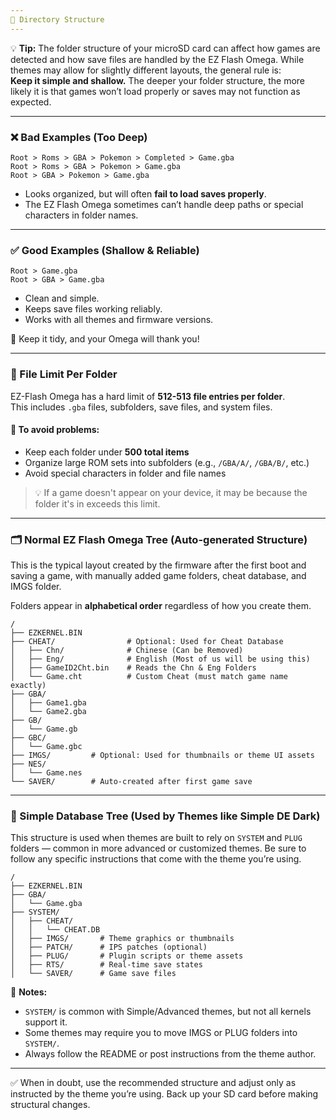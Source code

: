 ```yaml
---
📂 Directory Structure
---
```


💡 **Tip:** The folder structure of your microSD card can affect how games are detected and how save files are handled by the EZ Flash Omega. While themes may allow for slightly different layouts, the general rule is:  
**Keep it simple and shallow.** The deeper your folder structure, the more likely it is that games won’t load properly or saves may not function as expected.

---

### ❌ Bad Examples (Too Deep)

```
Root > Roms > GBA > Pokemon > Completed > Game.gba  
Root > Roms > GBA > Pokemon > Game.gba  
Root > GBA > Pokemon > Game.gba  
```

- Looks organized, but will often **fail to load saves properly**.  
- The EZ Flash Omega sometimes can’t handle deep paths or special characters in folder names.

---

### ✅ Good Examples (Shallow & Reliable)

```
Root > Game.gba  
Root > GBA > Game.gba  
```

- Clean and simple.  
- Keeps save files working reliably.  
- Works with all themes and firmware versions.

🧠 Keep it tidy, and your Omega will thank you!

---

### 📁 File Limit Per Folder

EZ-Flash Omega has a hard limit of **512-513 file entries per folder**.  
This includes `.gba` files, subfolders, save files, and system files.

#### 🔧 To avoid problems:
- Keep each folder under **500 total items**  
- Organize large ROM sets into subfolders (e.g., `/GBA/A/`, `/GBA/B/`, etc.)  
- Avoid special characters in folder and file names  

> 💡 If a game doesn't appear on your device, it may be because the folder it's in exceeds this limit.

---

### 🗂️ Normal EZ Flash Omega Tree (Auto-generated Structure)

This is the typical layout created by the firmware after the first boot and saving a game, with manually added game folders, cheat database, and IMGS folder.

Folders appear in **alphabetical order** regardless of how you create them.

```
/
├── EZKERNEL.BIN
├── CHEAT/                # Optional: Used for Cheat Database
│   ├── Chn/              # Chinese (Can be Removed)
│   ├── Eng/              # English (Most of us will be using this)
│   ├── GameID2Cht.bin    # Reads the Chn & Eng Folders
│   └── Game.cht          # Custom Cheat (must match game name exactly)
├── GBA/
│   ├── Game1.gba
│   └── Game2.gba
├── GB/
│   └── Game.gb
├── GBC/
│   └── Game.gbc
├── IMGS/         # Optional: Used for thumbnails or theme UI assets
├── NES/
│   └── Game.nes
└── SAVER/        # Auto-created after first game save
```

---

### 🎨 Simple Database Tree (Used by Themes like Simple DE Dark)

This structure is used when themes are built to rely on `SYSTEM` and `PLUG` folders — common in more advanced or customized themes. Be sure to follow any specific instructions that come with the theme you’re using.

```
/
├── EZKERNEL.BIN
├── GBA/
│   └── Game.gba
├── SYSTEM/
│   ├── CHEAT/
│   │   └── CHEAT.DB
│   ├── IMGS/       # Theme graphics or thumbnails
│   ├── PATCH/      # IPS patches (optional)
│   ├── PLUG/       # Plugin scripts or theme assets
│   ├── RTS/        # Real-time save states
│   └── SAVER/      # Game save files
```

📝 **Notes:**
- `SYSTEM/` is common with Simple/Advanced themes, but not all kernels support it.  
- Some themes may require you to move IMGS or PLUG folders into `SYSTEM/`.  
- Always follow the README or post instructions from the theme author.

---

✅ When in doubt, use the recommended structure and adjust only as instructed by the theme you’re using. Back up your SD card before making structural changes.
